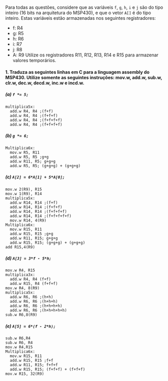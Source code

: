 Para todas as questões, considere que as variáveis `f`, `g`, `h`, `i` e `j` são do tipo inteiro (16 bits na arquitetura do MSP430), e que o vetor `A[]` é do tipo inteiro. Estas variáveis estão armazenadas nos seguintes registradores:
- f: R4
- g: R5
- h: R6
- i: R7
- j: R8
- A: R9
Utilize os registradores R11, R12, R13, R14 e R15 para armazenar valores temporários.

#### 1. Traduza as seguintes linhas em C para a linguagem assembly do MSP430. Utilize somente as seguintes instruções: mov.w, add.w, sub.w, clr.w, dec.w, decd.w, inc.w e incd.w.

##### (a) `f *= 5;`
```Assembly
multiplica5x:
  add.w R4, R4 ;(f+f)
  add.w R4, R4 ;(f+f+f)
  add.w R4, R4 ;(f+f+f+f)
  add.w R4, R4 ;(f+f+f+f)
```
##### (b) `g *= 6;`
```Assembly
Multiplica6x:
  mov.w R5, R11
  add.w R5, R5 ;g+g
  add.w R11, R5; g+g+g
  add.w R5, R5; (g+g+g) + (g+g+g)
```
##### (c) `A[2] = 6*A[1] + 5*A[0];`
```Assembly
mov.w 2(R9), R15
mov.w 1(R9), R14
multiplica5x:
  add.w R14, R14 ;(f+f)
  add.w R14, R14 ;(f+f+f)
  add.w R14, R14 ;(f+f+f+f)
  add.w R14, R14 ;(f+f+f+f+f)
  mov.w R14, 4(R9)
Multiplica6x:
  mov.w R15, R11
  add.w R15, R15 ;g+g
  add.w R11, R15; g+g+g
  add.w R15, R15; (g+g+g) + (g+g+g)
add R15,4(R9)  
```
##### (d) `A[3] = 3*f - 5*h;`
```Assembly
mov.w R4, R15
multiplica3x:
  add.w R4, R4 (f+f)
  add.w R15, R4 (f+f+f)
mov.w R4, 8(R9)
multiplica5x:
  add.w R6, R6 ;(h+h)
  add.w R6, R6 ;(h+h+h)
  add.w R6, R6 ;(h+h+h+h)
  add.w R6, R6 ;(h+h+h+h+h)
sub.w R6,8(R9)

```
##### (e) `A[5] = 6*(f - 2*h);`
```Assembly
sub.w R6,R4
sub.w R6, R4
mov.w R4,R15
Multiplica6x:
  mov.w R15, R11
  add.w R15, R15 ;f+f
  add.w R11, R15; f+f+f
  add.w R15, R15; (f+f+f) + (f+f+f)
mov.w R15, 32(R9)  
```

